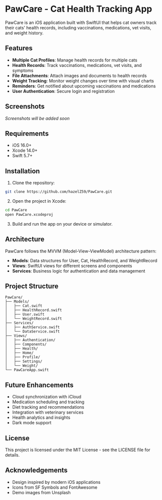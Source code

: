 # PawCare - Cat Health Tracking App

PawCare is an iOS application built with SwiftUI that helps cat owners track their cats' health records, including vaccinations, medications, vet visits, and weight history.

## Features

- **Multiple Cat Profiles**: Manage health records for multiple cats
- **Health Records**: Track vaccinations, medications, vet visits, and symptoms
- **File Attachments**: Attach images and documents to health records
- **Weight Tracking**: Monitor weight changes over time with visual charts
- **Reminders**: Get notified about upcoming vaccinations and medications
- **User Authentication**: Secure login and registration

## Screenshots

*Screenshots will be added soon*

## Requirements

- iOS 16.0+
- Xcode 14.0+
- Swift 5.7+

## Installation

1. Clone the repository:
```bash
git clone https://github.com/hazelZ59/PawCare.git
```

2. Open the project in Xcode:
```bash
cd PawCare
open PawCare.xcodeproj
```

3. Build and run the app on your device or simulator.

## Architecture

PawCare follows the MVVM (Model-View-ViewModel) architecture pattern:

- **Models**: Data structures for User, Cat, HealthRecord, and WeightRecord
- **Views**: SwiftUI views for different screens and components
- **Services**: Business logic for authentication and data management

## Project Structure

```
PawCare/
├── Models/
│   ├── Cat.swift
│   ├── HealthRecord.swift
│   ├── User.swift
│   └── WeightRecord.swift
├── Services/
│   ├── AuthService.swift
│   └── DataService.swift
├── Views/
│   ├── Authentication/
│   ├── Components/
│   ├── Health/
│   ├── Home/
│   ├── Profile/
│   ├── Settings/
│   └── Weight/
└── PawCareApp.swift
```

## Future Enhancements

- Cloud synchronization with iCloud
- Medication scheduling and tracking
- Diet tracking and recommendations
- Integration with veterinary services
- Health analytics and insights
- Dark mode support

## License

This project is licensed under the MIT License - see the LICENSE file for details.

## Acknowledgements

- Design inspired by modern iOS applications
- Icons from SF Symbols and FontAwesome
- Demo images from Unsplash
